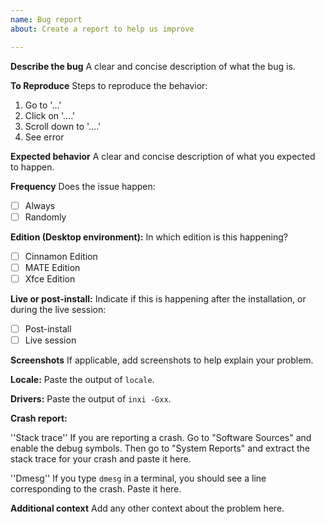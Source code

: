 ```yaml
---
name: Bug report
about: Create a report to help us improve

---
```


**Describe the bug**
A clear and concise description of what the bug is.

**To Reproduce**
Steps to reproduce the behavior:
1. Go to '...'
2. Click on '....'
3. Scroll down to '....'
4. See error

**Expected behavior**
A clear and concise description of what you expected to happen.

**Frequency**
Does the issue happen:
- [ ] Always
- [ ] Randomly

**Edition (Desktop environment):**
In which edition is this happening?
- [ ] Cinnamon Edition
- [ ] MATE Edition
- [ ] Xfce Edition

**Live or post-install:**
Indicate if this is happening after the installation, or during the live session:
- [ ] Post-install
- [ ] Live session

**Screenshots**
If applicable, add screenshots to help explain your problem.

**Locale:**
Paste the output of `locale`.

**Drivers:**
Paste the output of `inxi -Gxx`.

**Crash report:**

''Stack trace''
If you are reporting a crash. Go to "Software Sources" and enable the debug symbols. Then go to "System Reports" and extract the stack trace for your crash and paste it here.

''Dmesg''
If you type `dmesg` in a terminal, you should see a line corresponding to the crash. Paste it here.

**Additional context**
Add any other context about the problem here.
